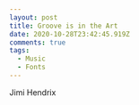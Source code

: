 ```yaml
---
layout: post
title: Groove is in the Art
date: 2020-10-28T23:42:45.919Z
comments: true
tags:
  - Music
  - Fonts
---
```

Jimi Hendrix